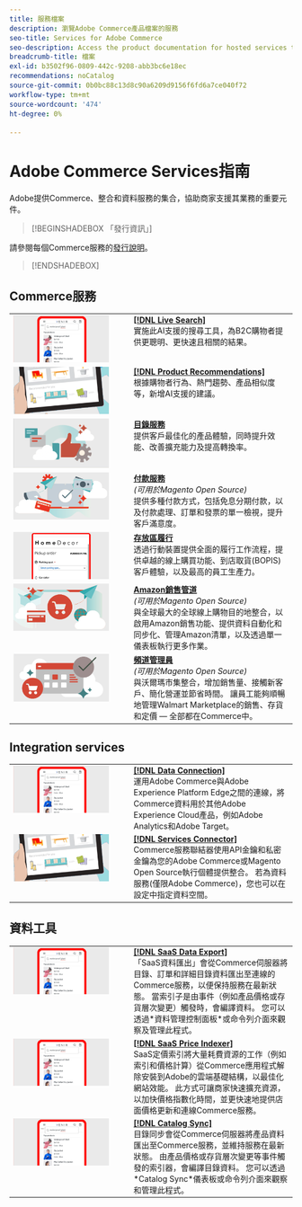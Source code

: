 ```yaml
---
title: 服務檔案
description: 瀏覽Adobe Commerce產品檔案的服務
seo-title: Services for Adobe Commerce
seo-description: Access the product documentation for hosted services that help Adobe Commerce and Magento Open Source merchants support key components of their business.
breadcrumb-title: 檔案
exl-id: b3502f96-0809-442c-9208-abb3bc6e18ec
recommendations: noCatalog
source-git-commit: 0b0bc88c13d8c90a6209d9156f6fd6a7ce040f72
workflow-type: tm+mt
source-wordcount: '474'
ht-degree: 0%

---
```


# Adobe Commerce Services指南

Adobe提供Commerce、整合和資料服務的集合，協助商家支援其業務的重要元件。

>[!BEGINSHADEBOX 「發行資訊」]

請參閱每個Commerce服務的[發行說明](release-notes-all.md)。

>[!ENDSHADEBOX]

## Commerce服務

<table>
<tr>
  <td valign="top" width="200">
      <img alt="[!DNL Live Search]" src="assets/live-search.png" width="170px"/></td>
   <td valign="top"><a href="https://experienceleague.adobe.com/en/docs/commerce-merchant-services/live-search/overview"><strong>[!DNL Live Search]</strong></a>
    <div>實施此AI支援的搜尋工具，為B2C購物者提供更聰明、更快速且相關的結果。</div>
  </td>
   </tr>
<tr>
   <td valign="top" width="200">
       <img alt="[!UICONTROL Product Recommendations]" src="assets/product-recs.png" width="170px"/></td>
   <td valign="top">
   <a href="https://experienceleague.adobe.com/en/docs/commerce-merchant-services/product-recommendations/overview"><strong>[!DNL Product Recommendations]</strong></a>
    <div>根據購物者行為、熱門趨勢、產品相似度等，新增AI支援的建議。</div>
  </td>
   </tr>
<tr>
    <td valign="top" width="200px">
       <img alt="目錄服務" src="assets/catalog-service.png" width="170px"></td>
   <td valign="top"><a href="https://experienceleague.adobe.com/en/docs/commerce-merchant-services/catalog-service/guide-overview"> <strong>目錄服務</strong></a> <br>
    <div>提供客戶最佳化的產品體驗，同時提升效能、改善擴充能力及提高轉換率。</div>
  </td>
   </tr>
<tr>
  <td valign="top" width="200px">
    <img alt="付款服務" src="assets/payment-services.png" width="170px"/></td>
   <td valign="top"><a href="https://experienceleague.adobe.com/en/docs/commerce-merchant-services/payment-services/guide-overview"><strong>付款服務</strong></a> <br><em> (可用於Magento Open Source)</em>
    <div>提供多種付款方式，包括免息分期付款，以及付款處理、訂單和發票的單一檢視，提升客戶滿意度。</div>
  </td>
    </tr>
<tr>
    <td valign="top" width="200px">
       <img alt="商店履行" src="assets/store-fulfillment-landing-graphic.png" width="170px"/></td>
   <td valign="top"><a href="https://experienceleague.adobe.com/en/docs/commerce-merchant-services/store-fulfillment/guide-overview"> <strong>存放區履行</strong></a></br>
    <div>透過行動裝置提供全面的履行工作流程，提供卓越的線上購買功能、到店取貨(BOPIS)客戶體驗，以及最高的員工生產力。</div>
  </td>
   </tr>
<tr>
    <td valign="top" width="200px">
       <img alt="AmazonSales Channel" src="assets/amazon-channel.png" width="170px"></td>
   <td valign="top"><a href="https://experienceleague.adobe.com/en/docs/commerce-channels/amazon/guide-overview"> <strong>Amazon銷售管道</strong></a> <br><em> (可用於Magento Open Source)</em>
    <div>與全球最大的全球線上購物目的地整合，以啟用Amazon銷售功能、提供資料自動化和同步化、管理Amazon清單，以及透過單一儀表板執行更多作業。</div>
  </td>
   </tr>
<tr>
    <td valign="top">
       <img alt="[!DNL Channel Manager]" src="assets/channel-manager.png" width="170px"></td>
   <td valign="top"><a href="https://experienceleague.adobe.com/en/docs/commerce-channels/channel-manager/guide-overview"> <strong>頻道管理員</strong></a> <br><em> (可用於Magento Open Source)</em>
    <div>與沃爾瑪市集整合，增加銷售量、接觸新客戶、簡化營運並節省時間。 讓員工能夠順暢地管理Walmart Marketplace的銷售、存貨和定價 — 全部都在Commerce中。</div>
  </td>
   </tr>
</table>

## Integration services

<table>
<tr>
  <td valign="top" width="200">
      <img alt="[!DNL Data Connection]" src="assets/live-search.png" width="170px"/></td>
   <td valign="top"><a href="https://experienceleague.adobe.com/en/docs/commerce-merchant-services/data-connection/overview"><strong>[!DNL Data Connection]</strong></a>  
    <div>運用Adobe Commerce與Adobe Experience Platform Edge之間的連線，將Commerce資料用於其他Adobe Experience Cloud產品，例如Adobe Analytics和Adobe Target。</div>
  </td>
   </tr>
<tr>
   <td valign="top" width="200">
       <img alt="[!UICONTROL Services Connector]" src="assets/product-recs.png" width="170px"/></td>
   <td valign="top">
   <a href="https://experienceleague.adobe.com/en/docs/commerce-merchant-services/user-guides/integration-services/saas"><strong>[!DNL Services Connector]</strong></a>
    <div>Commerce服務聯結器使用API金鑰和私密金鑰為您的Adobe Commerce或Magento Open Source執行個體提供整合。 若為資料服務(僅限Adobe Commerce)，您也可以在設定中指定資料空間。</div>
  </td>
   </tr>
</table>

## 資料工具

<table>
<tr>
   <td valign="top" width="200">
      <img alt="[!DNL SaaS Data Export]" src="assets/live-search.png" width="170px"/></td>
   <td valign="top"><a href="https://experienceleague.adobe.com/en/docs/commerce-merchant-services/saas-data-export/overview"><strong>[!DNL SaaS Data Export]</strong></a>
    <div>「SaaS資料匯出」會從Commerce伺服器將目錄、訂單和詳細目錄資料匯出至連線的Commerce服務，以便保持服務在最新狀態。 當索引子是由事件（例如產品價格或存貨層次變更）觸發時，會編譯資料。 您可以透過*資料管理控制面板*或命令列介面來觀察及管理此程式。</div>
  </td>
</tr>
<tr>
   <td valign="top" width="200">
      <img alt="[!DNL SaaS Price Indexer]" src="assets/live-search.png" width="170px"/></td>
   <td valign="top"><a href="https://experienceleague.adobe.com/en/docs/commerce-merchant-services/user-guides/price-index/price-indexing.md"><strong>[!DNL SaaS Price Indexer]</strong></a>
    <div>SaaS定價索引將大量耗費資源的工作（例如索引和價格計算）從Commerce應用程式解除安裝到Adobe的雲端基礎結構，以最佳化網站效能。 此方式可讓商家快速擴充資源，以加快價格指數化時間，並更快速地提供店面價格更新和連線Commerce服務。</div>
  </td>
</tr>
<tr>
   <td valign="top" width="200">
      <img alt="[!DNL Catalog Sync]" src="assets/live-search.png" width="170px"/></td>
   <td valign="top"><a href="https://experienceleague.adobe.com/en/docs/commerce-merchant-services/user-guides/data-services/catalog-sync"><strong>[!DNL Catalog Sync]</strong></a>
    <div>目錄同步會從Commerce伺服器將產品資料匯出至Commerce服務，並維持服務在最新狀態。 由產品價格或存貨層次變更等事件觸發的索引器，會編譯目錄資料。 您可以透過*Catalog Sync*儀表板或命令列介面來觀察和管理此程式。</div>
  </td>
</tr>
</table>

